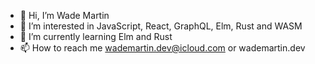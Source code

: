 - 👋 Hi, I’m Wade Martin
- 👀 I’m interested in JavaScript, React, GraphQL, Elm, Rust and WASM
- 🌱 I’m currently learning Elm and Rust
- 📫 How to reach me wademartin.dev@icloud.com or wademartin.dev

<!---
binary-birthday/binary-birthday is a ✨ special ✨ repository because its `README.md` (this file) appears on your GitHub profile.
You can click the Preview link to take a look at your changes.
--->
